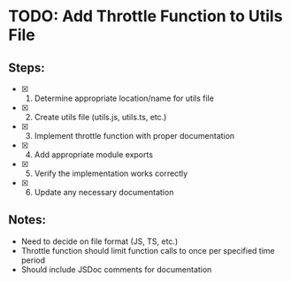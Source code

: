 # TODO: Add Throttle Function to Utils File

## Steps:
- [x] 1. Determine appropriate location/name for utils file
- [x] 2. Create utils file (utils.js, utils.ts, etc.)
- [x] 3. Implement throttle function with proper documentation
- [x] 4. Add appropriate module exports
- [x] 5. Verify the implementation works correctly
- [x] 6. Update any necessary documentation

## Notes:
- Need to decide on file format (JS, TS, etc.)
- Throttle function should limit function calls to once per specified time period
- Should include JSDoc comments for documentation
